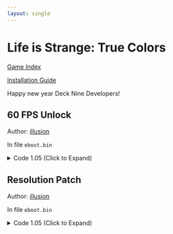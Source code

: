 ```yaml
---
layout: single
---
```


# Life is Strange: True Colors

[Game Index](/patch/#ps4)

[Installation Guide](https://illusion0001.github.io/install-instructions/)

Happy new year Deck Nine Developers!

## 60 FPS Unlock

Author: [illusion](https://twitter.com/illusion0002)

In file `eboot.bin`

<details>
<summary>Code 1.05 (Click to Expand)</summary>

{% highlight yml %}
- game: "Life is Strange: True Colors"
  app_ver: "01.05"
  patch_ver: "1.0"
  name: "60 FPS Unlock"
  author: "illusion"
  note:
  arch: generic_orbis
  enabled: False # Todo: move this to a separate file
  patch_list:
        - [ bytes, 0x414B742, "EB 07" ]
{% endhighlight %}

</details>

## Resolution Patch

Author: [illusion](https://twitter.com/illusion0002)

In file `eboot.bin`

<details>
<summary>Code 1.05 (Click to Expand)</summary>

{% highlight yml %}
- game: "Life is Strange: True Colors"
  app_ver: "01.05"
  patch_ver: "1.0"
  name: "60 FPS Unlock"
  author: "illusion"
  note:
  arch: generic_orbis
  enabled: False # Todo: move this to a separate file
  patch_list:
        - [ bytes, 0x3A0540C, "48 E8 C1 84 5D 02" ]
        - [ bytes, 0x5FDD8D2, "00 41 C7 04 8E 00 00 86 42 C4 C1 7A 10 04 8E C3" ]
{% endhighlight %}

</details>
